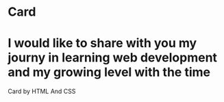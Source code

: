 # Card
# I would like to share with you my journy in learning web development and my growing level with the time 
Card by HTML And CSS
